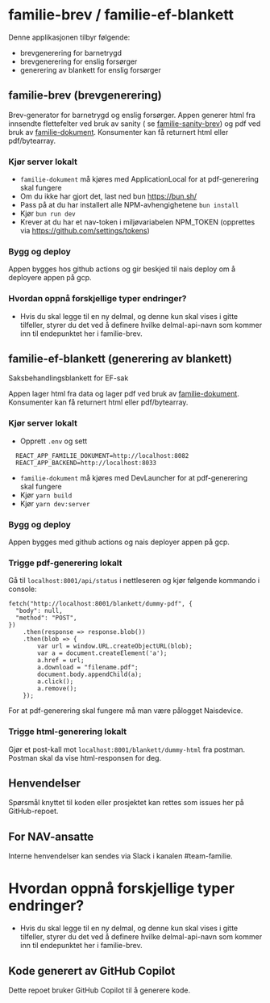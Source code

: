 # familie-brev / familie-ef-blankett
Denne applikasjonen tilbyr følgende:
- brevgenerering for barnetrygd
- brevgenerering for enslig forsørger
- generering av blankett for enslig forsørger

 ## familie-brev (brevgenerering)

Brev-generator for barnetrygd og enslig forsørger.
Appen generer html fra innsendte flettefelter ved bruk av sanity (
se [familie-sanity-brev](https://github.com/navikt/familie-sanity-brev)) og pdf ved bruk
av [familie-dokument](https://github.com/navikt/familie-dokument).
Konsumenter kan få returnert html eller pdf/bytearray.

### Kjør server lokalt

* `familie-dokument` må kjøres med ApplicationLocal for at pdf-generering skal fungere
* Om du ikke har gjort det, last ned bun https://bun.sh/
* Pass på at du har installert alle NPM-avhengighetene `bun install`
* Kjør `bun run dev`
* Krever at du har et nav-token i miljøvariabelen NPM_TOKEN (opprettes via https://github.com/settings/tokens)

### Bygg og deploy

Appen bygges hos github actions og gir beskjed til nais deploy om å deployere appen på gcp.

### Hvordan oppnå forskjellige typer endringer?

* Hvis du skal legge til en ny delmal, og denne kun skal vises i gitte tilfeller, styrer du det ved å definere hvilke
  delmal-api-navn som kommer inn til endepunktet her i familie-brev.

 ## familie-ef-blankett (generering av blankett)

Saksbehandlingsblankett for EF-sak

Appen lager html fra data og lager pdf ved bruk av [familie-dokument](https://github.com/navikt/familie-dokument).
Konsumenter kan få returnert html eller pdf/bytearray.

### Kjør server lokalt

* Opprett `.env` og sett
```
  REACT_APP_FAMILIE_DOKUMENT=http://localhost:8082
  REACT_APP_BACKEND=http://localhost:8033
```
* `familie-dokument` må kjøres med DevLauncher for at pdf-generering skal fungere
* Kjør `yarn build`
* Kjør `yarn dev:server`

### Bygg og deploy

Appen bygges med github actions og nais deployer appen på gcp. 

### Trigge pdf-generering lokalt

Gå til `localhost:8001/api/status` i nettleseren og kjør følgende kommando i console:
```
fetch("http://localhost:8001/blankett/dummy-pdf", {
  "body": null,
  "method": "POST",
})        
    .then(response => response.blob())
    .then(blob => {
        var url = window.URL.createObjectURL(blob);
        var a = document.createElement('a');
        a.href = url;
        a.download = "filename.pdf";
        document.body.appendChild(a); 
        a.click();    
        a.remove();           
    });
```
For at pdf-generering skal fungere må man være pålogget Naisdevice.

### Trigge html-generering lokalt
Gjør et post-kall mot `localhost:8001/blankett/dummy-html` fra postman.
Postman skal da vise html-responsen for deg.

## Henvendelser

Spørsmål knyttet til koden eller prosjektet kan rettes som issues her på GitHub-repoet.

## For NAV-ansatte

Interne henvendelser kan sendes via Slack i kanalen #team-familie.

# Hvordan oppnå forskjellige typer endringer?

* Hvis du skal legge til en ny delmal, og denne kun skal vises i gitte tilfeller, styrer du det ved å definere hvilke
  delmal-api-navn som kommer inn til endepunktet her i familie-brev.

## Kode generert av GitHub Copilot

Dette repoet bruker GitHub Copilot til å generere kode.